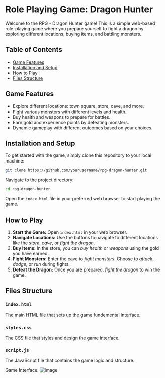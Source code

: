 # Role Playing Game: Dragon Hunter
Welcome to the RPG - Dragon Hunter game! This is a simple web-based role-playing game where you prepare yourself to fight a dragon by exploring different locations, buying items, and battling monsters.

## Table of Contents
- [Game Features](#Game-Features)
- [Installation and Setup](#Installation-and-Setup)
- [How to Play](#How-to-Play)
- [Files Structure](#Files-Structure)

## Game Features
- Explore different locations: town square, store, cave, and more.
- Fight various monsters with different levels and health.
- Buy health and weapons to prepare for battles.
- Earn gold and experience points by defeating monsters.
- Dynamic gameplay with different outcomes based on your choices.

## Installation and Setup

To get started with the game, simply clone this repository to your local machine:
```bash
git clone https://github.com/yourusername/rpg-dragon-hunter.git
```

Navigate to the project directory:
```bash
cd rpg-dragon-hunter
```

Open the `index.html` file in your preferred web browser to start playing the game.

## How to Play
1. **Start the Game:** Open `index.html` in your web browser.
2. **Navigate Locations:** Use the buttons to navigate to different locations like the *store*, *cave*, or *fight the dragon*.
3. **Buy Items:** In the store, you can *buy health* or *weapons* using the gold you have earned.
4. **Fight Monsters:** Enter the cave to *fight monsters*. Choose to *attack*, *dodge*, or *run* during fights.
5. **Defeat the Dragon:** Once you are prepared, *fight the dragon* to win the game.

## Files Structure
### `index.html`
The main HTML file that sets up the game fundemental interface.

### `styles.css`
The CSS file that styles and design the game interface.

### `script.js`
The JavaScript file that contains the game logic and structure.

Game Interface:
![image](https://github.com/user-attachments/assets/93fce203-04bc-4e19-b85d-a0a7c9f5dfbe)

